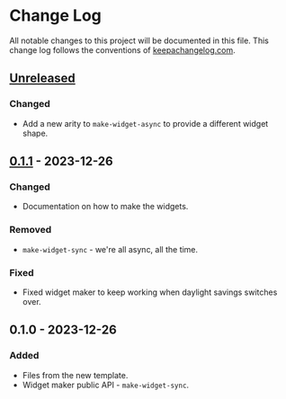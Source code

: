 # Change Log
All notable changes to this project will be documented in this file. This change log follows the conventions of [keepachangelog.com](http://keepachangelog.com/).

## [Unreleased]
### Changed
- Add a new arity to `make-widget-async` to provide a different widget shape.

## [0.1.1] - 2023-12-26
### Changed
- Documentation on how to make the widgets.

### Removed
- `make-widget-sync` - we're all async, all the time.

### Fixed
- Fixed widget maker to keep working when daylight savings switches over.

## 0.1.0 - 2023-12-26
### Added
- Files from the new template.
- Widget maker public API - `make-widget-sync`.

[Unreleased]: https://sourcehost.site/your-name/simple-task-manager/compare/0.1.1...HEAD
[0.1.1]: https://sourcehost.site/your-name/simple-task-manager/compare/0.1.0...0.1.1
